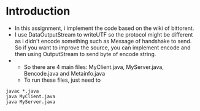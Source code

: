 # Introduction
- In this assignment, i implement the code based on the wiki of bittorent.
- I use DataOutputStream to writeUTF so the protocol might be different as i didn't encode something such as Message of handshake to send. So if you want to improve the source, you can implement encode and then using OutputStream to send byte of encode string.
- - So there are 4 main files: MyClient.java, MyServer.java, Bencode.java and Metainfo.java
  - To run these files, just need to
```
javac *.java
java MyClient.java
java MyServer.java
```
 
